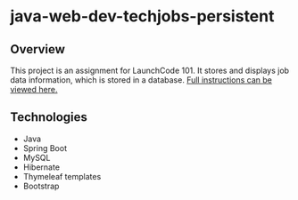 # java-web-dev-techjobs-persistent

## Overview
This project is an assignment for LaunchCode 101. It stores and displays job data information, which is stored in a database. [Full instructions can be viewed here.](https://education.launchcode.org/java-web-development/chapters/auth/studio.html)

## Technologies
- Java
- Spring Boot
- MySQL
- Hibernate
- Thymeleaf templates
- Bootstrap
